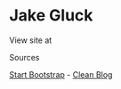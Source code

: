 # Jake Gluck

View site at 




Sources


[Start Bootstrap](http://startbootstrap.com/) - [Clean Blog](http://startbootstrap.com/template-overviews/clean-blog/)

